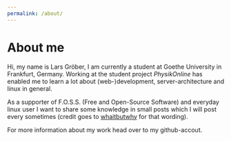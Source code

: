 ```yaml
---
permalink: /about/
---
```

# About me

Hi, my name is Lars Gröber, I am currently a student at Goethe University in Frankfurt, Germany. Working at the student project *PhysikOnline* has enabled me to learn a lot about (web-)development, server-architecture and linux in general.

As a supporter of F.O.S.S. (Free and Open-Source Software) and everyday linux user I want to share some knowledge in small posts which I will post every sometimes (credit goes to [whaitbutwhy](whaitbutwhy.com) for that wording). 

For more information about my work head over to my github-accout.
